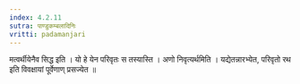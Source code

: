 ```yaml
---
index: 4.2.11
sutra: पाण्डुकम्बलादिनिः
vritti: padamanjari
---
```


 मत्वर्थीयेनैव सिद्ध इति । यो हे येन परिवृतः स तस्यास्ति । अणो निवृत्यर्थमिति । यद्येतन्नारभ्येत, परिवृतो रथ इति विवक्षायां पूर्वेणाण् प्रसज्येत ॥